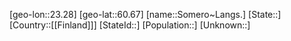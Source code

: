 ﻿---
location: [60.67,23.28]
mapzoom: [7,12] 
mapmarker: city 
type: City
tags:
- geo/City


SpocWebEntityId: 34360
isDeleted: false
confidential: public

---
[geo-lon::23.28]
[geo-lat::60.67]
[name::Somero~Langs.]
[State::]
[Country::[[Finland]]]
[StateId::]
[Population::]
[Unknown::]

